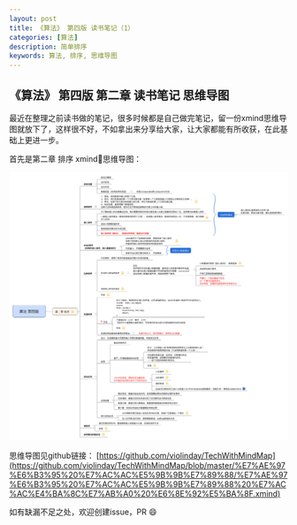 ```yaml
---
layout: post
title: 《算法》 第四版 读书笔记（1）
categories: [算法]
description: 简单排序
keywords: 算法, 排序, 思维导图
---
```




## 《算法》 第四版 第二章 读书笔记 思维导图

最近在整理之前读书做的笔记，很多时候都是自己做完笔记，留一份xmind思维导图就放下了，这样很不好，不如拿出来分享给大家，让大家都能有所收获，在此基础上更进一步。

首先是第二章 排序 xmind思维导图：

![第二章 排序](/images/5-19-algorithm-4th-chapter-2.png)


思维导图见github链接： [https://github.com/violinday/TechWithMindMap](https://github.com/violinday/TechWithMindMap/blob/master/%E7%AE%97%E6%B3%95%20%E7%AC%AC%E5%9B%9B%E7%89%88/%E7%AE%97%E6%B3%95%20%E7%AC%AC%E5%9B%9B%E7%89%88%20%E7%AC%AC%E4%BA%8C%E7%AB%A0%20%E6%8E%92%E5%BA%8F.xmind)

如有缺漏不足之处，欢迎创建issue，PR 😄